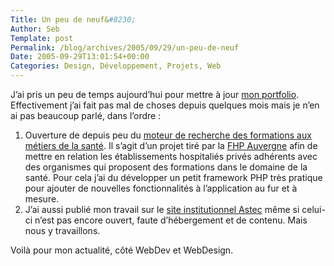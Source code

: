 ```yaml
--- 
Title: Un peu de neuf&#8230;
Author: Seb
Template: post
Permalink: /blog/archives/2005/09/29/un-peu-de-neuf
Date: 2005-09-29T13:01:54+00:00
Categories: Design, Développement, Projets, Web
--- 
```


J&rsquo;ai pris un peu de temps aujourd&rsquo;hui pour mettre à jour [mon portfolio][1]. Effectivement j&rsquo;ai fait pas mal de choses depuis quelques mois mais je n&rsquo;en ai pas beaucoup parlé, dans l&rsquo;ordre : 

1.  Ouverture de depuis peu du [moteur de recherche des formations aux métiers de la santé][2]. Il s&rsquo;agit d&rsquo;un projet tiré par la [FHP Auvergne][3] afin de mettre en relation les établissements hospitaliés privés adhérents avec des organismes qui proposent des formations dans le domaine de la santé. Pour cela j&rsquo;ai du développer un petit framework PHP très pratique pour ajouter de nouvelles fonctionnalités à l&rsquo;application au fur et à mesure.
2.  J&rsquo;ai aussi publié mon travail sur le [site institutionnel Astec][4] même si celui-ci n&rsquo;est pas encore ouvert, faute d&rsquo;hébergement et de contenu. Mais nous y travaillons.

Voilà pour mon actualité, côté WebDev et WebDesign.

 [1]: /portfolio
 [2]: http://formation.fhpr2a.fr "A la recherche d'un formation dans la santé ou le médical"
 [3]: http://fhpr2a.fr "Le site officiel"
 [4]: /portfolio/astec-v01 "Pour en savoir plus"